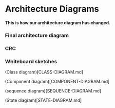# Architecture Diagrams

#### This is how our architecture diagram has changed.

### Final architecture diagram


### CRC


### Whiteboard sketches
(Class diagram)[CLASS-DIAGRAM.md]

(Component diagram)[COMPONENT-DIAGRAM.md]

(sequence diagram)[SEQUENCE-DIAGRAM.md]

(State diagram)[STATE-DIAGRAM.md]
